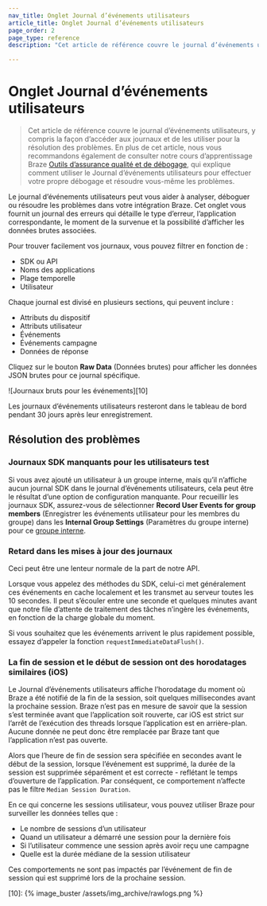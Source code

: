 ```yaml
---
nav_title: Onglet Journal d’événements utilisateurs
article_title: Onglet Journal d’événements utilisateurs
page_order: 2
page_type: reference
description: "Cet article de référence couvre le journal d’événements utilisateur, qui peut vous aider à déboguer ou à résoudre les problèmes dans votre intégration Braze."

---
```


# Onglet Journal d’événements utilisateurs

> Cet article de référence couvre le journal d’événements utilisateurs, y compris la façon d’accéder aux journaux et de les utiliser pour la résolution des problèmes. En plus de cet article, nous vous recommandons également de consulter notre cours d’apprentissage Braze [Outils d’assurance qualité et de débogage](https://learning.braze.com/quality-assurance-and-debugging-tools-in-the-dashboard/), qui explique comment utiliser le Journal d’événements utilisateurs pour effectuer votre propre débogage et résoudre vous-même les problèmes.

Le journal d’événements utilisateurs peut vous aider à analyser, déboguer ou résoudre les problèmes dans votre intégration Braze. Cet onglet vous fournit un journal des erreurs qui détaille le type d’erreur, l’application correspondante, le moment de la survenue et la possibilité d’afficher les données brutes associées.

Pour trouver facilement vos journaux, vous pouvez filtrer en fonction de :

* SDK ou API
* Noms des applications
* Plage temporelle
* Utilisateur

Chaque journal est divisé en plusieurs sections, qui peuvent inclure :

* Attributs du dispositif
* Attributs utilisateur
* Événements
* Événements campagne
* Données de réponse

Cliquez sur le bouton **Raw Data** (Données brutes) pour afficher les données JSON brutes pour ce journal spécifique.

![Journaux bruts pour les événements][10]

Les journaux d’événements utilisateurs resteront dans le tableau de bord pendant 30 jours après leur enregistrement.

## Résolution des problèmes

### Journaux SDK manquants pour les utilisateurs test

Si vous avez ajouté un utilisateur à un groupe interne, mais qu’il n’affiche aucun journal SDK dans le journal d’événements utilisateurs, cela peut être le résultat d’une option de configuration manquante. Pour recueillir les journaux SDK, assurez-vous de sélectionner **Record User Events for group members** (Enregistrer les événements utilisateur pour les membres du groupe) dans les **Internal Group Settings** (Paramètres du groupe interne) pour ce [groupe interne]({{site.baseurl}}/user_guide/administrative/app_settings/developer_console/internal_groups_tab/).

### Retard dans les mises à jour des journaux

Ceci peut être une lenteur normale de la part de notre API.

Lorsque vous appelez des méthodes du SDK, celui-ci met généralement ces événements en cache localement et les transmet au serveur toutes les 10 secondes. Il peut s’écouler entre une seconde et quelques minutes avant que notre file d’attente de traitement des tâches n’ingère les événements, en fonction de la charge globale du moment.  

Si vous souhaitez que les événements arrivent le plus rapidement possible, essayez d’appeler la fonction `requestImmediateDataFlush()`.

### La fin de session et le début de session ont des horodatages similaires (iOS)

Le Journal d’événements utilisateurs affiche l’horodatage du moment où Braze a été notifié de la fin de la session, soit quelques millisecondes avant la prochaine session. Braze n’est pas en mesure de savoir que la session s’est terminée avant que l’application soit rouverte, car iOS est strict sur l’arrêt de l’exécution des threads lorsque l’application est en arrière-plan. Aucune donnée ne peut donc être remplacée par Braze tant que l’application n’est pas ouverte.

Alors que l’heure de fin de session sera spécifiée en secondes avant le début de la session, lorsque l’événement est supprimé, la durée de la session est supprimée séparément et est correcte - reflétant le temps d’ouverture de l’application. Par conséquent, ce comportement n’affecte pas le filtre `Median Session Duration`.

En ce qui concerne les sessions utilisateur, vous pouvez utiliser Braze pour surveiller les données telles que :

- Le nombre de sessions d’un utilisateur 
- Quand un utilisateur a démarré une session pour la dernière fois 
- Si l’utilisateur commence une session après avoir reçu une campagne
- Quelle est la durée médiane de la session utilisateur

Ces comportements ne sont pas impactés par l’événement de fin de session qui est supprimé lors de la prochaine session.

[10]: {% image_buster /assets/img_archive/rawlogs.png %}

